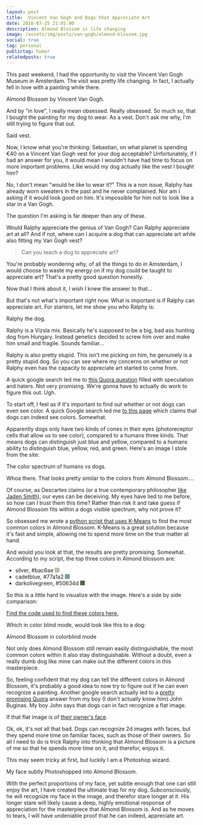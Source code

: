 ```yaml
---
layout: post
title:  Vincent Van Gogh and Dogs that Appreciate Art
date: 2018-07-25 21:01:00
description: Almond Blossom is life changing
image: /assets/img/posts/van-gogh/almond-blossom.jpg
social: true
tag: personal
publictag: humor
relatedposts: true
---
```

This past weekend, I had the opportunity to visit the Vincent Van Gogh Museum in Amsterdam. The visit was pretty life changing. In fact, I actually fell in love with a painting while there.

<div class="">
    <img class="col three" src="{{ site.baseurl }}/assets/img/posts/van-gogh/almond-blossom.jpg" alt="" title="Almond Blossom painting by Vincent Van Gogh"/>
</div>
<div class="col three caption">
    Almond Blossom by Vincent Van Gogh.
</div>

And by "in love", I really mean obsessed. Really obsessed. So much so, that I bought the painting for my dog to wear. As a vest. Don't ask me why, I'm still trying to figure that out.

<div class="">
    <img class="col three" src="{{ site.baseurl }}/assets/img/posts/van-gogh/dog-vest.jpg" alt="" title="Van Gogh's Almond Blossom as a dog vest"/>
</div>
<div class="col three caption">
    Said vest.
</div>

Now, I know what you're thinking: Sebastian, on what planet is spending €40 on a Vincent Van Gogh vest for your dog acceptable? Unfortunately, if I had an answer for you, it would mean I wouldn't have had time to focus on more important problems. Like would my dog actually like the vest I bought him?

No, I don't mean "would he like to wear it?" This is a non issue, Ralphy has already worn sweaters in the past and he never complained. Nor am I asking if it would look good on him. It's impossible for him not to look like a star in a Van Gogh.

The question I'm asking is far deeper than any of these.

Would Ralphy appreciate the genius of Van Gogh? Can Ralphy appreciate art at all? And if not, where can I acquire a dog that can appreciate art while also fitting my Van Gogh vest?

<blockquote>
Can you teach a dog to appreciate art?
</blockquote>

You're probably wondering why, of all the things to do in Amsterdam, I would choose to waste my energy on if my dog could be taught to appreciate art? That's a pretty good question honestly. 

Now that I think about it, I wish I knew the answer to that...

But that's not what's important right now. What is important is if Ralphy can appreciate art. For starters, let me show you who Ralphy is:

<div class="">
    <img class="col three" src="{{ site.baseurl }}/assets/img/posts/van-gogh/ralph-the-dog.jpg" alt="" title="Ralph the Dog"/>
</div>
<div class="col three caption">
    Ralphy the dog.
</div>

Ralphy is a Vizsla mix. Basically he's supposed to be a big, bad ass hunting dog from Hungary. Instead genetics decided to screw him over and make him small and fragile. Sounds familiar...

Ralphy is also pretty stupid. This isn't me picking on him, he genuinely is a pretty stupid dog. So you can see where my concerns on whether or not Ralphy even has the capacity to appreciate art started to come from.

A quick google search led me to [this Quora question][quora-q] filled with speculation and haters. Not very promising. We're gonna have to actually do work to figure this out. Ugh.

To start off, I feel as if it's important to find out whether or not dogs can even see color. A quick Google search led me [to this page][dogs-can-see-colors] which claims that dogs can indeed see colors. Somewhat.

Apparently dogs only have two kinds of cones in their eyes (photoreceptor cells that allow us to see color), compared to a humans three kinds. That means dogs can distinguish just blue and yellow, compared to a humans ability to distinguish blue, yellow, red, and green. Here's an image I stole from the site:

<div class="">
    <img class="col three" src="{{ site.baseurl }}/assets/img/posts/van-gogh/visible-spectrum.jpg" alt="" title="visible spectrum for dogs vs humans"/>
</div>
<div class="col three caption">
    The color spectrum of humans vs dogs.
</div>

Whoa there. That looks pretty similar to the colors from Almond Blossom....

Of course, as Descartes claims (or a true contemporary philosopher [like Jaden Smith][jaden-eyes-tweet]), our eyes can be deceiving. My eyes have lied to me before, so how can I trust them this time? Rather than risk it and take guess if Almond Blossom fits within a dogs visible spectrum, why not prove it?

So obsessed me wrote a [python script that uses K-Means][python-script] to find the most common colors in Almond Blossom. K-Means is a great solution because it's fast and simple, allowing me to spend more time on the true matter at hand.

And would you look at that, the results are pretty promising. Somewhat. According to my script, the top three colors in Almond blossom are:
<ul>
<li>silver, #bac6ae <div class="color-swatch silver"></div></li>
<li>cadetblue, #77a1a2 <div class="color-swatch cadetblue"></div></li>
<li>darkolivegreen, #50634d <div class="color-swatch darkolivegreen"></div></li>
</ul>

So this is a little hard to visualize with the image. Here's a side by side comparison:

<div class="">
    <img class="col three" src="{{ site.baseurl }}/assets/img/posts/van-gogh/almond-blossom-common-colors.jpg" alt="" title="Almond Blossom with the most common colors"/>
</div>
<div class="col three caption">
    <a href="https://github.com/seb-patron/k-means-most-common-color">Find the code used to find these colors here.</a>
</div>

Which in color blind mode, would look like this to a dog:
<div class="">
    <img class="col three" src="{{ site.baseurl }}/assets/img/posts/van-gogh/almond-blossom-color-blind.jpg" alt="" title="Almond Blossom with the most common colors"/>
</div>
<div class="col three caption">
    Almond Blossom in colorblind mode
</div>

Not only does Almond Blossom still remain easily distinguishable, the most common colors within it also stay distinguishable. Without a doubt, even a really dumb dog like mine can make out the different colors in this masterpiece.

So, feeling confident that my dog can tell the different colors in Almond Blossom, it's probably a good idea to now try to figure out if he can even recognize a painting. Another google search actually led to a [pretty promising Quora][quora-2d-images] answer from my boy (I don't actually know him) John Buginas. My boy John says that dogs can in fact recognize a flat image.

If that flat image is of [their owner's face][dogs-recognize-owner-in-pic].

Ok, ok, it's not all that bad. Dogs can recognize 2d images with faces, but they spend more time on familiar faces, such as those of their owners. So all I need to do is trick Ralphy into thinking that Almond Blossom is a picture of me so that he spends more time on it, and therefor, enjoys it.

This may seem tricky at first, but luckily I am a Photoshop wizard.

<div class="">
    <img class="col three" src="{{ site.baseurl }}/assets/img/posts/van-gogh/almond-blossom-my-face.jpg" alt="" title="Almond Blossom with my face shopped in"/>
</div>
<div class="col three caption">
    My face subtly Photoshopped into Almond Blossom.
</div>

With the perfect proportions of my face, yet subtle enough that one can still enjoy the art, I have created the ultimate trap for my dog. Subconsciously, he will recognize my face in the image, and therefor stare longer at it. His longer stare will likely cause a deep, highly emotional response of appreciation for the masterpiece that Almond Blossom is. And as he moves to tears, I will have undeniable proof that he can indeed, appreciate art.

<style>
.color-swatch {
  display: inline-block;
  width: 10px;
  height: 10px;
  border: 1px solid rgba(0, 0, 0, .2);
}

.darkolivegreen {
  background: #50634d;
}

.silver {
  background: #bac6ae;
}

.cadetblue {
  background: #77a1a2;
}
</style>

[quora-q]: https://www.quora.com/Do-dogs-appreciate-art
[dogs-can-see-colors]: http://www.dailymail.co.uk/sciencetech/article-2374872/Dogs-CAN-colour-Scientists-dispel-myth-canines-black-white.html
[jaden-eyes-tweet]: https://twitter.com/officialjaden/status/329768040235413504?lang=en
[python-script]: https://github.com/seb-patron/k-means-most-common-color
[quora-2d-images]: https://www.quora.com/Can-dogs-see-two-dimensional-images-such-as-photographs
[dogs-recognize-owner-in-pic]: https://www.researchgate.net/publication/259201806_How_dogs_scan_familiar_and_inverted_faces_An_eye_movement_study